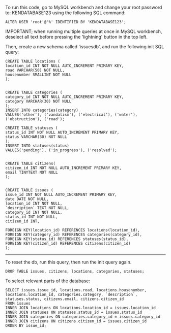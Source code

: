 To run this code, go to MySQL workbench and change your root password to: KENDATABASE123
using the following SQL command:

    ALTER USER 'root'@'%' IDENTIFIED BY 'KENDATABASE123';


IMPORTANT; when running multiple queries at once in MySQL workbench,
deselect all text before pressing the 'lightning' button in the top left.

Then, create a new schema called 'issuesdb', and run the following init SQL query:
    
    CREATE TABLE locations (
    location_id INT NOT NULL AUTO_INCREMENT PRIMARY KEY,
    road VARCHAR(50) NOT NULL,
    housenumber SMALLINT NOT NULL
    );
    
    
    CREATE TABLE categories (
    category_id INT NOT NULL AUTO_INCREMENT PRIMARY KEY,
    category VARCHAR(30) NOT NULL
    );
    INSERT INTO categories(category)
    VALUES('other'), ('vandalism'), ('electrical'), ('water'), ('obstruction'), ('road');
    
    CREATE TABLE statuses (
    status_id INT NOT NULL AUTO_INCREMENT PRIMARY KEY,
    status VARCHAR(30) NOT NULL
    );
    INSERT INTO statuses(status)
    VALUES('pending'), ('in_progress'), ('resolved');
    
    
    CREATE TABLE citizens(
    citizen_id INT NOT NULL AUTO_INCREMENT PRIMARY KEY,
    email TINYTEXT NOT NULL
    );
    
    
    CREATE TABLE issues (
    issue_id INT NOT NULL AUTO_INCREMENT PRIMARY KEY,
    date DATE NOT NULL,
    location_id INT NOT NULL,
    `description` TEXT NOT NULL,
    category_id INT NOT NULL,
    status_id INT NOT NULL,
    citizen_id INT,
    
    FOREIGN KEY(location_id) REFERENCES locations(location_id),
    FOREIGN KEY(category_id) REFERENCES categories(category_id),
    FOREIGN KEY(status_id) REFERENCES statuses(status_id),
    FOREIGN KEY(citizen_id) REFERENCES citizens(citizen_id)
    );

------------------------------------------------------------------------------------

To reset the db, run this query, then run the init query again.

    DROP TABLE issues, citizens, locations, categories, statuses;

To select relevant parts of the database:

    SELECT issues.issue_id, locations.road, locations.housenumber, locations.location_id, categories.category, `description`, statuses.status, citizens.email, citizens.citizen_id
    FROM issues
    INNER JOIN locations ON locations.location_id = issues.location_id
    INNER JOIN statuses ON statuses.status_id = issues.status_id
    INNER JOIN categories ON categories.category_id = issues.category_id
    INNER JOIN citizens ON citizens.citizen_id = issues.citizen_id
    ORDER BY issue_id;